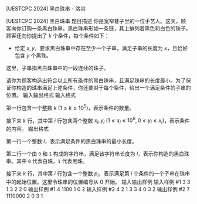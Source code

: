 



[UESTCPC 2024] 黑白珠串 - 洛谷














[UESTCPC 2024] 黑白珠串
题目描述
你是宽窄巷子里的一位手艺人。这天，顾客向你订购一条黑白珠串。黑白珠串形如一条链，其上排列着黑色和白色的珠子。顾客还向你提出了 $k$ 个条件，每个条件如下：

- 给定 $x,y$，要求黑白珠串中存在至少一个子串，满足子串的长度为 $x$，且恰好包含 $y$ 个黑珠。

这里，子串指黑白珠串中的一段连续的珠子。

请你为顾客构造出符合以上所有条件的黑白珠串，且满足珠串的长度最小。为了保证你构造的珠串满足上述条件，你还要对于每个条件，给出一个满足条件的子串的位置。
输入输出格式
输入格式

第一行包含一个整数 $k$ $(1\leq k\leq 10^5)$，表示条件的数量。

接下来 $k$ 行，其中第 $i$ 行包含两个整数 $x_i,y_i$ $(1\leq x_i\leq 10^6,0\leq y_i\leq x_i)$，表示条件的内容。
输出格式

第一行一个整数 $l$，表示满足条件的黑白珠串的最小长度。

第二行一个由 ```0``` 和 ```1``` 构成的字符串，满足该字符串长度为 $l$，表示你构造的黑白珠串。其中 ```0``` 代表白珠，```1``` 代表黑珠。

接下来 $k$ 行，其中第 $i$ 行包含一个整数 $p_i$，表示满足第 $i$ 个条件的一个子串在珠串中的起始位置。这里令珠串的位置编号从 $0$ 开始。
输入输出样例
输入样例 #1
3
3 1
3 2
2 0
输出样例 #1
4
1100
1
0
2
输入样例 #2
4
2 1
3 3
4 0
3 2
输出样例 #2
7
1110000
2
0
3
1







